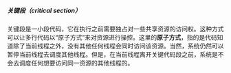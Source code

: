 ##### 关键段（critical section）

​	关键段是一小段代码，它在执行之前需要独占对一些共享资源的访问权。这种方式可以让多行代码以“原子方式”来对资源进行操控。这里的**原子方式**，指的是代码知道除了当前线程之外，没有其他任何线程会同时访问该资源。当然，系统仍然可以暂停当前线程去调度其他线程。但是，在当前线程离开关键代码段之前，系统是不会去调度任何想要访问同一资源的其他线程的。